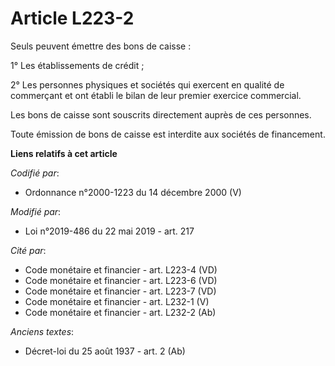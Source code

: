 # Article L223-2

Seuls peuvent émettre des bons de caisse :

1° Les établissements de crédit ;

2° Les personnes physiques et sociétés qui exercent en qualité de commerçant et ont établi le bilan de leur premier exercice
commercial.

Les bons de caisse sont souscrits directement auprès de ces personnes.

Toute émission de bons de caisse est interdite aux sociétés de financement.

**Liens relatifs à cet article**

_Codifié par_:

  - Ordonnance n°2000-1223 du 14 décembre 2000 (V)

_Modifié par_:

  - Loi n°2019-486 du 22 mai 2019 - art. 217

_Cité par_:

  - Code monétaire et financier - art. L223-4 (VD)
  - Code monétaire et financier - art. L223-6 (VD)
  - Code monétaire et financier - art. L223-7 (VD)
  - Code monétaire et financier - art. L232-1 (V)
  - Code monétaire et financier - art. L232-2 (Ab)

_Anciens textes_:

  - Décret-loi du 25 août 1937 - art. 2 (Ab)
